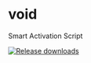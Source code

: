 # void
Smart Activation Script

[![Release downloads](https://img.shields.io/github/downloads/abbodi1406/KMS_VL_ALL_AIO/total.svg)](https://github.com/skaisx/void)
